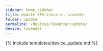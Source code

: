```yaml
---
sidebar: home_sidebar
title: Update XPerience on lavender
folder: update
permalink: /devices/lavender/update/
device: lavender
---
```

{% include templates/device_update.md %}
